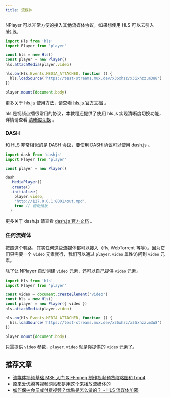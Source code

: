 ```yaml
---
title: 流媒体
---
```


NPlayer 可以非常方便的接入其他流媒体协议，如果想使用 HLS 可以去引入 [hls.js](https://github.com/video-dev/hls.js)。

```js
import Hls from 'hls'
import Player from 'player'

const hls = new Hls()
const player = new Player()
hls.attachMedia(player.video)

hls.on(Hls.Events.MEDIA_ATTACHED, function () {
  hls.loadSource('https://test-streams.mux.dev/x36xhzz/x36xhzz.m3u8')
})

player.mount(document.body)
```

更多关于 hls.js 使用方法，请查看 [hls.js 官方文档](https://github.com/video-dev/hls.js) 。

hls 是视频点播很常用的协议，本教程还提供了使用 hls.js 实现清晰度切换功能，详情请查看 [清晰度切换](examples/quantity-switch) 。

### DASH

和 HLS 非常相似的是 DASH 协议，要使用 DASH 协议可以使用 dash.js 。

```js
import dash from 'dashjs'
import Player from 'player'

const player = new Player()

dash
  .MediaPlayer()
  .create()
  .initialize(
    player.video,
    'http://127.0.0.1:8001/out.mpd',
    true // 自动播放
  )
```

更多关于 dash.js 请查看 [dash.js 官方文档](https://github.com/Dash-Industry-Forum/dash.js) 。

### 任何流媒体

按照这个套路，其实任何这些流媒体都可以接入（flv, WebTorrent 等等）。因为它们只需要一个 `video` 元素就行，我们可以通过 `player.video` 属性访问到 `video` 元素。

除了让 NPlayer 自动创建 `video` 元素，还可以自己提供 `video` 元素。

```js
import Hls from 'hls'
import Player from 'player'

const video = document.createElement('video')
const hls = new Hls()
const player = new Player({ video })
hls.attachMedia(player.video)

hls.on(Hls.Events.MEDIA_ATTACHED, function () {
  hls.loadSource('https://test-streams.mux.dev/x36xhzz/x36xhzz.m3u8')
})

player.mount(document.body)
```

只需提供 `video` 参数，`player.video` 就是你提供的 `video` 元素了。

## 推荐文章

- [流媒体视频基础 MSE 入门 & FFmpeg 制作视频预览缩略图和 fmp4](https://juejin.cn/post/6953777965838630926)
- [原来爱优腾等视频网站都是用这个来播放流媒体的](https://juejin.cn/post/6954761121727250439)
- [如何保护会员或付费视频？优酷是怎么做的？ - HLS 流媒体加密](https://juejin.cn/post/6955287754670342174)
